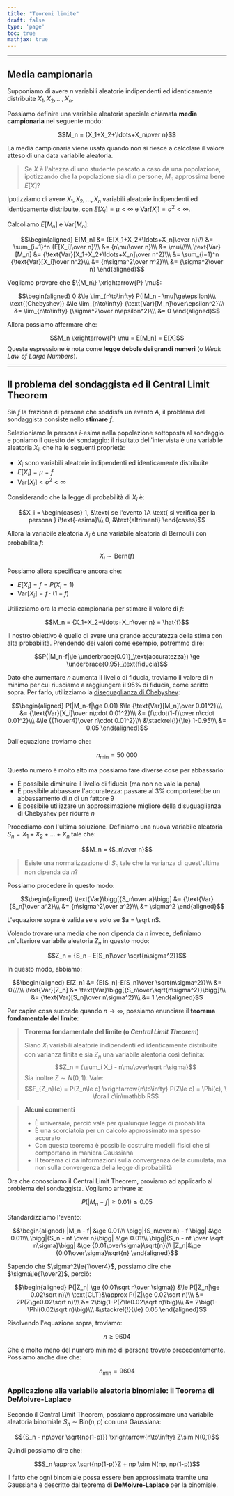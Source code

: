 ```yaml
---
title: "Teoremi limite"
draft: false
type: 'page'
toc: true
mathjax: true
---
```


---

## Media campionaria

Supponiamo di avere $n$ variabili aleatorie indipendenti ed identicamente distribuite $X_1, X_2, \ldots, X_n$.

Possiamo definire una variabile aleatoria speciale chiamata **media campionaria** nel seguente modo:

$$M_n = {X_1+X_2+\ldots+X_n\over n}$$

La media campionaria viene usata quando non si riesce a calcolare il valore atteso di una data variabile aleatoria.

> Se $X$ è l'altezza di uno studente pescato a caso da una popolazione, ipotizzando che la popolazione sia di $n$ persone, $M_n$ approssima bene $E[X]$?

Ipotizziamo di avere $X_1,X_2,\ldots,X_n$ variabili aleatorie indipendenti ed identicamente distribuite, con $E[X_i]=\mu<\infty$ e $\text{Var}[X_i]=\sigma^2<\infty$.

Calcoliamo $E[M_n]$ e $\text{Var}[M_n]$:

$$\begin{aligned}
E[M_n] &= {E[X_1+X_2+\ldots+X_n]\over n}\\\
&= \sum_{i=1}^n {E[X_i]\over n}\\\
&= {n\mu\over n}\\\
&= \mu\\\\\\
\text{Var}[M_n] &= {\text{Var}[X_1+X_2+\ldots+X_n]\over n^2}\\\
&= \sum_{i=1}^n {\text{Var}[X_i]\over n^2}\\\
&= {n\sigma^2\over n^2}\\\
&= {\sigma^2\over n}
\end{aligned}$$

Vogliamo provare che $\{M_n\} \xrightarrow{P} \mu$:

$$\begin{aligned}
0 &\le \lim_{n\to\infty} P(|M_n - \mu|\ge\epsilon)\\\
\text{(Chebyshev)} &\le \lim_{n\to\infty} {\text{Var}[M_n]\over\epsilon^2}\\\
&= \lim_{n\to\infty} {\sigma^2\over n\epsilon^2}\\\
&= 0
\end{aligned}$$

Allora possiamo affermare che:

$$M_n \xrightarrow{P} \mu = E[M_n] = E[X]$$ Questa espressione è nota come **legge debole dei grandi numeri** (o *Weak Law of Large Numbers*).

---

## Il problema del sondaggista ed il Central Limit Theorem

Sia $f$ la frazione di persone che soddisfa un evento $A$, il problema del sondaggista consiste nello **stimare** $f$.

Selezioniamo la persona $i$-esima nella popolazione sottoposta al sondaggio e poniamo il quesito del sondaggio: il risultato dell'intervista è una variabile aleatoria $X_i$, che ha le seguenti proprietà:

- $X_i$ sono variabili aleatorie indipendenti ed identicamente distribuite
- $E[X_i] = \mu = f$
- $\text{Var}[X_i] < \sigma^2 < \infty$

Considerando che la legge di probabilità di $X_i$ è:

$$X_i = \begin{cases}
1, &\text{ se l'evento }A \text{ si verifica per la persona } i\text{-esima}\\\
0, &\text{altrimenti}
\end{cases}$$

Allora la variabile aleatoria $X_i$ è una variabile aleatoria di Bernoulli con probabilità $f$:

$$X_i \sim \text{Bern}(f)$$

Possiamo allora specificare ancora che:

- $E[X_i] = f = P(X_i=1)$
- $\text{Var}[X_i] = f\cdot(1-f)$

Utilizziamo ora la media campionaria per stimare il valore di $f$:

$$M_n = {X_1+X_2+\ldots+X_n\over n} = \hat{f}$$

Il nostro obiettivo è quello di avere una grande accuratezza della stima con alta probabilità. Prendendo dei valori come esempio, potremmo dire:

$$P(|M_n-f|\le \underbrace{0.01}_\text{accuratezza}) \ge \underbrace{0.95}_\text{fiducia}$$

Dato che aumentare $n$ aumenta il livello di fiducia, troviamo il valore di $n$ minimo per cui riusciamo a raggiungere il 95% di fiducia, come scritto sopra. Per farlo, utilizziamo la [diseguaglianza di Chebyshev](../successions#diseguaglianza-di-chebyshev):

$$\begin{aligned}
P(|M_n-f|\ge 0.01) &\le {\text{Var}[M_n]\over 0.01^2}\\\
&= {\text{Var}[X_i]\over n\cdot 0.01^2}\\\
&= {f\cdot(1-f)\over n\cdot 0.01^2}\\\
&\le {{1\over4}\over n\cdot 0.01^2}\\\
&\stackrel{!}{\le} 1-0.95\\\
&= 0.05
\end{aligned}$$

Dall'equazione troviamo che:

$$n_\text{min} = 50\ 000$$

Questo numero è molto alto ma possiamo fare diverse cose per abbassarlo:

- È possibile diminuire il livello di fiducia (ma non ne vale la pena)
- È possibile abbassare l'accuratezza: passare al 3% comporterebbe un abbassamento di $n$ di un fattore 9
- È possibile utilizzare un'approssimazione migliore della disuguaglianza di Chebyshev per ridurre $n$

Procediamo con l'ultima soluzione. Definiamo una nuova variabile aleatoria $S_n = X_1+X_2+\ldots+X_n$ tale che:

$$M_n = {S_n\over n}$$

> Esiste una normalizzazione di $S_n$ tale che la varianza di quest'ultima non dipenda da $n$?

Possiamo procedere in questo modo:

$$\begin{aligned}
\text{Var}\bigg[{S_n\over a}\bigg] &= {\text{Var}[S_n]\over a^2}\\\
&= {n\sigma^2\over a^2}\\\
&= \sigma^2
\end{aligned}$$

L'equazione sopra è valida se e solo se $a = \sqrt n$.

Volendo trovare una media che non dipenda da $n$ invece, definiamo un'ulteriore variabile aleatoria $Z_n$ in questo modo:

$$Z_n = {S_n - E[S_n]\over \sqrt{n\sigma^2}}$$

In questo modo, abbiamo:

$$\begin{aligned}
E[Z_n] &= {E[S_n]-E[S_n]\over \sqrt{n\sigma^2}}\\\
&= 0\\\\\\
\text{Var}[Z_n] &= \text{Var}\bigg[{S_n\over\sqrt{n\sigma^2}}\bigg]\\\
&= {\text{Var}[S_n]\over n\sigma^2}\\\
&= 1
\end{aligned}$$

Per capire cosa succede quando $n\to\infty$, possiamo enunciare il **teorema fondamentale del limite**:

> **Teorema fondamentale del limite (o *Central Limit Theorem*)**
>
> Siano $X_i$ variabili aleatorie indipendenti ed identicamente distribuite con varianza finita e sia $Z_n$ una variabile aleatoria così definita:
> $$Z_n = {\sum_i X_i - n\mu\over\sqrt n\sigma}$$
> Sia inoltre $Z\sim N(0,1)$. Vale:
> $$F_{Z_n}(c) = P(Z_n\le c) \xrightarrow{n\to\infty} P(Z\le c) = \Phi(c), \ \forall c\in\mathbb R$$

> **Alcuni commenti**
>
> - È universale, perciò vale per qualunque legge di probabilità
> - È una scorciatoia per un calcolo approssimato ma spesso accurato
> - Con questo teorema è possibile costruire modelli fisici che si comportano in maniera Gaussiana
> - Il teorema ci dà informazioni sulla convergenza della cumulata, ma non sulla convergenza della legge di probabilità

Ora che conosciamo il Central Limit Theorem, proviamo ad applicarlo al problema del sondaggista. Vogliamo arrivare a:

$$P(|M_n-f|\ge0.01)\le0.05$$

Standardizziamo l'evento:

$$\begin{aligned}
|M_n - f| &\ge 0.01\\\
\bigg|{S_n\over n} - f \bigg| &\ge 0.01\\\
\bigg|{S_n - nf \over n}\bigg| &\ge 0.01\\\
\bigg|{S_n - nf \over \sqrt n\sigma}\bigg| &\ge {0.01\over\sigma}\sqrt{n}\\\
|Z_n|&\ge {0.01\over\sigma}\sqrt{n}
\end{aligned}$$

Sapendo che $\sigma^2\le{1\over4}$, possiamo dire che $\sigma\le{1\over2}$, perciò:

$$\begin{aligned}
P(|Z_n| \ge {0.01\sqrt n\over \sigma}) &\le P(|Z_n|\ge 0.02\sqrt n)\\\
\text{CLT}&\approx P(|Z|\ge 0.02\sqrt n)\\\
&= 2P(Z\ge0.02\sqrt n)\\\
&= 2\big(1-P(Z\le0.02\sqrt n)\big)\\\
&= 2\big(1-\Phi(0.02\sqrt n)\big)\\\
&\stackrel{!}{\le} 0.05
\end{aligned}$$

Risolvendo l'equazione sopra, troviamo:

$$n \ge 9604$$

Che è molto meno del numero minimo di persone trovato precedentemente. Possiamo anche dire che:

$$n_\text{min} = 9604$$

### Applicazione alla variabile aleatoria binomiale: il Teorema di DeMoivre-Laplace

Secondo il Central Limit Theorem, possiamo approssimare una variabile aleatoria binomiale $S_n\sim\text{Bin}(n,p)$ con una Gaussiana:

$${S_n - np\over \sqrt{np(1-p)}} \xrightarrow{n\to\infty} Z\sim N(0,1)$$

Quindi possiamo dire che:

$$S_n \approx \sqrt{np(1-p)}Z + np \sim N(np, np(1-p))$$

Il fatto che ogni binomiale possa essere ben approssimata tramite una Gaussiana è descritto dal teorema di **DeMoivre-Laplace** per la binomiale.
